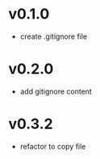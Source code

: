 # v0.1.0
- create .gitignore file

# v0.2.0
- add gitignore content

# v0.3.2
- refactor to copy file